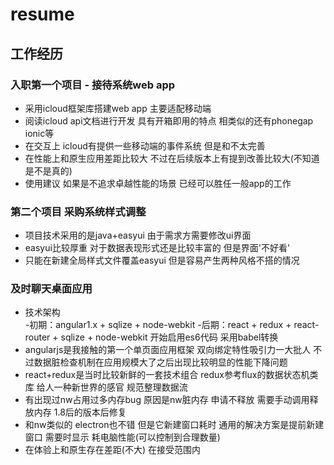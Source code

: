 # resume

## 工作经历

###  入职第一个项目 - 接待系统web app 

- 采用icloud框架库搭建web app 主要适配移动端
- 阅读icloud api文档进行开发 具有开箱即用的特点 相类似的还有phonegap ionic等
- 在交互上 icloud有提供一些移动端的事件系统 但是和不太完善
- 在性能上和原生应用差距比较大 不过在后续版本上有提到改善比较大(不知道是不是真的)
- 使用建议  如果是不追求卓越性能的场景 已经可以胜任一般app的工作

### 第二个项目 采购系统样式调整

- 项目技术采用的是java+easyui 由于需求方需要修改ui界面
- easyui比较厚重 对于数据表现形式还是比较丰富的  但是界面'不好看'
- 只能在新建全局样式文件覆盖easyui 但是容易产生两种风格不搭的情况

### 及时聊天桌面应用

- 技术架构  
  -初期：angular1.x + sqlize + node-webkit
  -后期：react + redux + react-router + sqlize + node-webkit 开始启用es6代码 采用babel转换
- angularjs是我接触的第一个单页面应用框架 双向绑定特性吸引力一大批人 不过数据脏检查机制在应用规模大了之后出现比较明显的性能下降问题
- react+redux是当时比较新鲜的一套技术组合 redux参考flux的数据状态机类库  给人一种新世界的感官 规范整理数据流
- 有出现过nw占用过多内存bug 原因是nw脏内存 申请不释放  需要手动调用释放内存 1.8后的版本后修复
- 和nw类似的 electron也不错 但是它新建窗口耗时 通用的解决方案是提前新建窗口 需要时显示 耗电脑性能(可以控制到合理数量)
- 在体验上和原生存在差距(不大)  在接受范围内 
